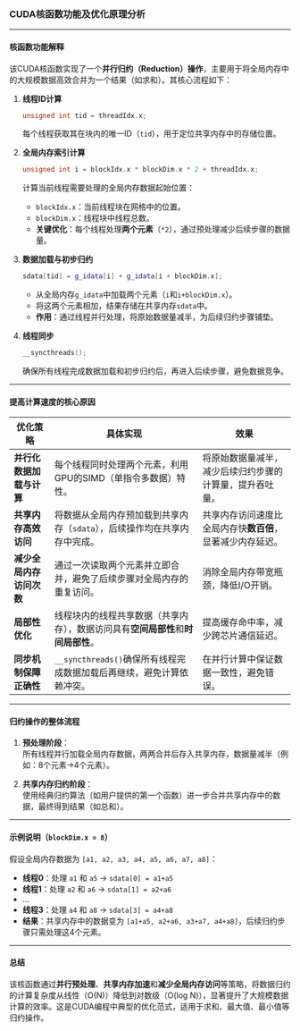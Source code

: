 ### CUDA核函数功能及优化原理分析

---

#### **核函数功能解释**
该CUDA核函数实现了一个**并行归约（Reduction）操作**，主要用于将全局内存中的大规模数据高效合并为一个结果（如求和）。其核心流程如下：

1. **线程ID计算**
   ```cpp
   unsigned int tid = threadIdx.x;
   ```  
   每个线程获取其在块内的唯一ID（`tid`），用于定位共享内存中的存储位置。

2. **全局内存索引计算**
   ```cpp
   unsigned int i = blockIdx.x * blockDim.x * 2 + threadIdx.x;
   ```  
   计算当前线程需要处理的全局内存数据起始位置：
    - `blockIdx.x`：当前线程块在网格中的位置。
    - `blockDim.x`：线程块中线程总数。
    - **关键优化**：每个线程处理**两个元素**（`*2`），通过预处理减少后续步骤的数据量。

3. **数据加载与初步归约**
   ```cpp
   sdata[tid] = g_idata[i] + g_idata[i + blockDim.x];
   ```  
    - 从全局内存`g_idata`中加载两个元素（`i`和`i+blockDim.x`）。
    - 将这两个元素相加，结果存储在共享内存`sdata`中。
    - **作用**：通过线程并行处理，将原始数据量减半，为后续归约步骤铺垫。

4. **线程同步**
   ```cpp
   __syncthreads();
   ```  
   确保所有线程完成数据加载和初步归约后，再进入后续步骤，避免数据竞争。

---

#### **提高计算速度的核心原因**

| **优化策略**               | **具体实现**                                                                 | **效果**                                                                 |
|---------------------------|-----------------------------------------------------------------------------|--------------------------------------------------------------------------|
| **并行化数据加载与计算**   | 每个线程同时处理两个元素，利用GPU的SIMD（单指令多数据）特性。                  | 将原始数据量减半，减少后续归约步骤的计算量，提升吞吐量。                     |
| **共享内存高效访问**       | 将数据从全局内存预加载到共享内存（`sdata`），后续操作均在共享内存中完成。      | 共享内存访问速度比全局内存快**数百倍**，显著减少内存延迟。                   |
| **减少全局内存访问次数**   | 通过一次读取两个元素并立即合并，避免了后续步骤对全局内存的重复访问。           | 消除全局内存带宽瓶颈，降低I/O开销。                                         |
| **局部性优化**             | 线程块内的线程共享数据（共享内存），数据访问具有**空间局部性**和**时间局部性**。 | 提高缓存命中率，减少跨芯片通信延迟。                                        |
| **同步机制保障正确性**     | `__syncthreads()`确保所有线程完成数据加载后再继续，避免计算依赖冲突。          | 在并行计算中保证数据一致性，避免错误。                                      |

---

#### **归约操作的整体流程**
1. **预处理阶段**：  
   所有线程并行加载全局内存数据，两两合并后存入共享内存，数据量减半（例如：8个元素→4个元素）。

2. **共享内存归约阶段**：  
   使用经典归约算法（如用户提供的第一个函数）进一步合并共享内存中的数据，最终得到结果（如总和）。

---

#### **示例说明（`blockDim.x = 8`）**
假设全局内存数据为 `[a1, a2, a3, a4, a5, a6, a7, a8]`：
- **线程0**：处理 `a1` 和 `a5` → `sdata[0] = a1+a5`
- **线程1**：处理 `a2` 和 `a6` → `sdata[1] = a2+a6`
- ...
- **线程3**：处理 `a4` 和 `a8` → `sdata[3] = a4+a8`
- **结果**：共享内存中的数据变为 `[a1+a5, a2+a6, a3+a7, a4+a8]`，后续归约步骤只需处理这4个元素。

---

#### **总结**
该核函数通过**并行预处理**、**共享内存加速**和**减少全局内存访问**等策略，将数据归约的计算复杂度从线性（O(N)）降低到对数级（O(log N)），显著提升了大规模数据计算的效率。这是CUDA编程中典型的优化范式，适用于求和、最大值、最小值等归约操作。